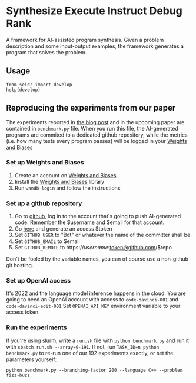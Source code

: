 # Synthesize Execute Instruct Debug Rank

A framework for AI-assisted program synthesis.
Given a problem description and some input-output examples, the framework generates a program that solves the problem.

## Usage

```
from seidr import develop
help(develop)
```

## Reproducing the experiments from our paper

The experiments reported in [the blog post](https://vadim.me/posts/unreasonable) and in the upcoming paper are contained in `benchmark.py` file. When you run this file, the AI-generated programs are commited to a dedicated github repository, while the metrics (i.e. how many tests every program passes) will be logged in your [Weights and Biases](https://wandb.ai)

### Set up Weights and Biases

1. Create an account on [Weights and Biases](https://wandb.ai)
2. Install the [Weights and Biases](https://docs.wandb.com/library/install) library
3. Run `wandb login` and follow the instructions

### Set up a github repository

1. Go to [github](https://github.com), log in to the account that's going to push AI-generated code. Remember the $username and $email for that account.
2. Go [here](https://github.com/settings/tokens?type=beta) and generate an access $token
3. Set `GITHUB_USER` to "Bot" or whatever the name of the committer shall be
4. Set `GITHUB_EMAIL` to $email
5. Set `GITHUB_REMOTE` to https://$username:$token@github.com/$repo

Don't be fooled by the variable names, you can of course use a non-github git hosting.

### Set up OpenAI access

It's 2022 and the language model inference happens in the cloud.
You are going to need an OpenAI account with access to `code-davinci-001` and `code-davinci-edit-001`
Set `OPENAI_API_KEY` environment variable to your access token.

### Run the experiments

If you're using [slurm](https://slurm.schedmd.com/), write a `run.sh` file with `python benchmark.py` and run it with `sbatch run.sh --array=0-191`.
If not, run `TASK_ID=n python benchmark.py` to re-run one of our 192 experiments exactly, or set the parameters yourself:

```
python benchmark.py --branching-factor 200 --language C++ --problem fizz-buzz
```